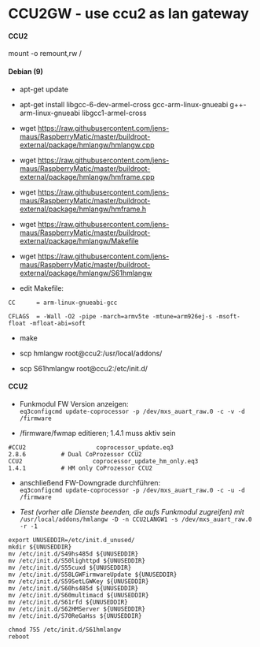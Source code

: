 # CCU2GW - use ccu2 as lan gateway

#### CCU2
mount -o remount,rw /

#### Debian (9)
- apt-get update
- apt-get install libgcc-6-dev-armel-cross gcc-arm-linux-gnueabi g++-arm-linux-gnueabi libgcc1-armel-cross

- wget https://raw.githubusercontent.com/jens-maus/RaspberryMatic/master/buildroot-external/package/hmlangw/hmlangw.cpp
- wget https://raw.githubusercontent.com/jens-maus/RaspberryMatic/master/buildroot-external/package/hmlangw/hmframe.cpp
- wget https://raw.githubusercontent.com/jens-maus/RaspberryMatic/master/buildroot-external/package/hmlangw/hmframe.h
- wget https://raw.githubusercontent.com/jens-maus/RaspberryMatic/master/buildroot-external/package/hmlangw/Makefile
- wget https://raw.githubusercontent.com/jens-maus/RaspberryMatic/master/buildroot-external/package/hmlangw/S61hmlangw
- edit Makefile:

```
CC      = arm-linux-gnueabi-gcc

CFLAGS  = -Wall -O2 -pipe -march=armv5te -mtune=arm926ej-s -msoft-float -mfloat-abi=soft
```
 - make

 - scp hmlangw root@ccu2:/usr/local/addons/
 - scp S61hmlangw root@ccu2:/etc/init.d/


#### CCU2
- Funkmodul FW Version anzeigen:<br/>
`eq3configcmd update-coprocessor -p /dev/mxs_auart_raw.0 -c -v -d /firmware`

- /firmware/fwmap editieren; 1.4.1 muss aktiv sein<br/>
```
#CCU2                    coprocessor_update.eq3                          2.8.6          # Dual CoProzessor CCU2
CCU2                    coprocessor_update_hm_only.eq3                1.4.1          # HM only CoProzessor CCU2
```
- anschließend FW-Downgrade durchführen:<br/>
`eq3configcmd update-coprocessor -p /dev/mxs_auart_raw.0 -c -u -d /firmware`

- _Test (vorher alle Dienste beenden, die aufs Funkmodul zugreifen) mit_<br/>
`/usr/local/addons/hmlangw -D -n CCU2LANGW1 -s /dev/mxs_auart_raw.0 -r -1`

```
export UNUSEDDIR=/etc/init.d_unused/
mkdir ${UNUSEDDIR}
mv /etc/init.d/S49hs485d ${UNUSEDDIR}
mv /etc/init.d/S50lighttpd ${UNUSEDDIR}
mv /etc/init.d/S55cuxd ${UNUSEDDIR}
mv /etc/init.d/S58LGWFirmwareUpdate ${UNUSEDDIR}
mv /etc/init.d/S59SetLGWKey ${UNUSEDDIR}
mv /etc/init.d/S60hs485d ${UNUSEDDIR}
mv /etc/init.d/S60multimacd ${UNUSEDDIR}
mv /etc/init.d/S61rfd ${UNUSEDDIR}
mv /etc/init.d/S62HMServer ${UNUSEDDIR}
mv /etc/init.d/S70ReGaHss ${UNUSEDDIR}

chmod 755 /etc/init.d/S61hmlangw
reboot
```
